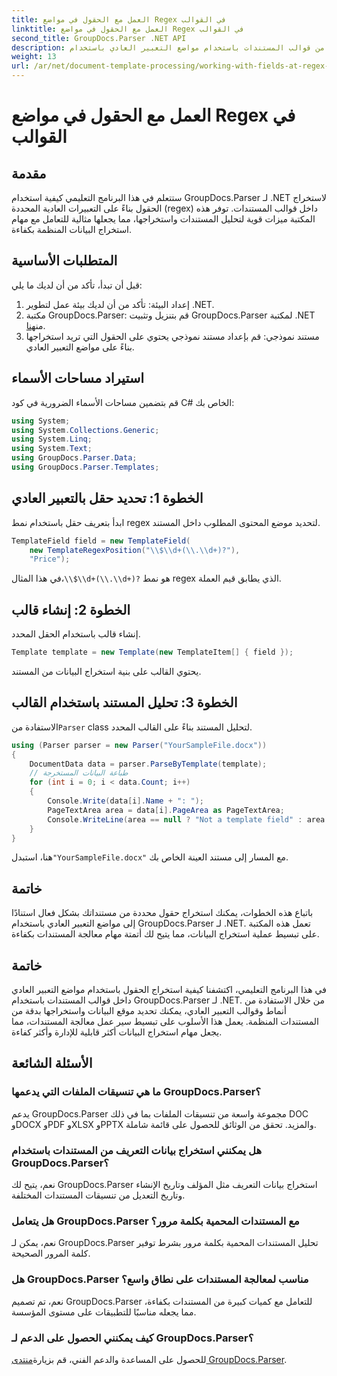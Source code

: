 ```yaml
---
title: العمل مع الحقول في مواضع Regex في القوالب
linktitle: العمل مع الحقول في مواضع Regex في القوالب
second_title: GroupDocs.Parser .NET API
description: تعرف على كيفية استخراج البيانات من قوالب المستندات باستخدام مواضع التعبير العادي باستخدام GroupDocs.Parser لـ .NET. أتمتة مهام استخراج البيانات الخاصة بك بكفاءة.
weight: 13
url: /ar/net/document-template-processing/working-with-fields-at-regex-positions-in-templates/
---
```


# العمل مع الحقول في مواضع Regex في القوالب

## مقدمة
ستتعلم في هذا البرنامج التعليمي كيفية استخدام GroupDocs.Parser لـ .NET لاستخراج الحقول بناءً على التعبيرات العادية المحددة (regex) داخل قوالب المستندات. توفر هذه المكتبة ميزات قوية لتحليل المستندات واستخراجها، مما يجعلها مثالية للتعامل مع مهام استخراج البيانات المنظمة بكفاءة.
## المتطلبات الأساسية
قبل أن تبدأ، تأكد من أن لديك ما يلي:
1. إعداد البيئة: تأكد من أن لديك بيئة عمل لتطوير .NET.
2.  مكتبة GroupDocs.Parser: قم بتنزيل وتثبيت GroupDocs.Parser لمكتبة .NET من[هنا](https://releases.groupdocs.com/parser/net/).
3. مستند نموذجي: قم بإعداد مستند نموذجي يحتوي على الحقول التي تريد استخراجها بناءً على مواضع التعبير العادي.

## استيراد مساحات الأسماء
قم بتضمين مساحات الأسماء الضرورية في كود C# الخاص بك:
```csharp
using System;
using System.Collections.Generic;
using System.Linq;
using System.Text;
using GroupDocs.Parser.Data;
using GroupDocs.Parser.Templates;
```
## الخطوة 1: تحديد حقل بالتعبير العادي
ابدأ بتعريف حقل باستخدام نمط regex لتحديد موضع المحتوى المطلوب داخل المستند.
```csharp
TemplateField field = new TemplateField(
    new TemplateRegexPosition("\\$\\d+(\\.\\d+)?"),
    "Price");
```
 في هذا المثال،`\\$\\d+(\\.\\d+)?` هو نمط regex الذي يطابق قيم العملة.
## الخطوة 2: إنشاء قالب
إنشاء قالب باستخدام الحقل المحدد.
```csharp
Template template = new Template(new TemplateItem[] { field });
```
يحتوي القالب على بنية استخراج البيانات من المستند.
## الخطوة 3: تحليل المستند باستخدام القالب
 الاستفادة من`Parser` class لتحليل المستند بناءً على القالب المحدد.
```csharp
using (Parser parser = new Parser("YourSampleFile.docx"))
{
    DocumentData data = parser.ParseByTemplate(template);
    // طباعة البيانات المستخرجة
    for (int i = 0; i < data.Count; i++)
    {
        Console.Write(data[i].Name + ": ");
        PageTextArea area = data[i].PageArea as PageTextArea;
        Console.WriteLine(area == null ? "Not a template field" : area.Text);
    }
}
```
 هنا، استبدل`"YourSampleFile.docx"` مع المسار إلى مستند العينة الخاص بك.

## خاتمة
باتباع هذه الخطوات، يمكنك استخراج حقول محددة من مستنداتك بشكل فعال استنادًا إلى مواضع التعبير العادي باستخدام GroupDocs.Parser لـ .NET. تعمل هذه المكتبة على تبسيط عملية استخراج البيانات، مما يتيح لك أتمتة مهام معالجة المستندات بكفاءة.

## خاتمة
في هذا البرنامج التعليمي، اكتشفنا كيفية استخراج الحقول باستخدام مواضع التعبير العادي داخل قوالب المستندات باستخدام GroupDocs.Parser لـ .NET. من خلال الاستفادة من أنماط وقوالب التعبير العادي، يمكنك تحديد موقع البيانات واستخراجها بدقة من المستندات المنظمة. يعمل هذا الأسلوب على تبسيط سير عمل معالجة المستندات، مما يجعل مهام استخراج البيانات أكثر قابلية للإدارة وأكثر كفاءة.

## الأسئلة الشائعة
### ما هي تنسيقات الملفات التي يدعمها GroupDocs.Parser؟
يدعم GroupDocs.Parser مجموعة واسعة من تنسيقات الملفات بما في ذلك DOC وDOCX وPDF وXLSX وPPTX والمزيد. تحقق من الوثائق للحصول على قائمة شاملة.
### هل يمكنني استخراج بيانات التعريف من المستندات باستخدام GroupDocs.Parser؟
نعم، يتيح لك GroupDocs.Parser استخراج بيانات التعريف مثل المؤلف وتاريخ الإنشاء وتاريخ التعديل من تنسيقات المستندات المختلفة.
### هل يتعامل GroupDocs.Parser مع المستندات المحمية بكلمة مرور؟
نعم، يمكن لـ GroupDocs.Parser تحليل المستندات المحمية بكلمة مرور بشرط توفير كلمة المرور الصحيحة.
### هل GroupDocs.Parser مناسب لمعالجة المستندات على نطاق واسع؟
نعم، تم تصميم GroupDocs.Parser للتعامل مع كميات كبيرة من المستندات بكفاءة، مما يجعله مناسبًا للتطبيقات على مستوى المؤسسة.
### كيف يمكنني الحصول على الدعم لـ GroupDocs.Parser؟
 للحصول على المساعدة والدعم الفني، قم بزيارة[منتدى GroupDocs.Parser](https://forum.groupdocs.com/c/parser/17).